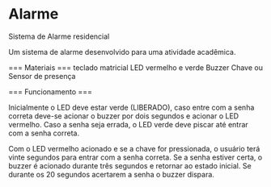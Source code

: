 # Alarme
Sistema de Alarme residencial

Um sistema de alarme desenvolvido para uma atividade acadêmica.

=== Materiais === 
teclado matricial
LED vermelho e verde
Buzzer 
Chave ou Sensor de presença

=== Funcionamento ===

Inicialmente o LED deve estar verde (LIBERADO), caso entre com a senha correta deve-se acionar o buzzer por dois segundos e acionar o LED vermelho. Caso a senha seja errada, o LED verde deve piscar até entrar com a senha correta.

Com o LED vermelho acionado e se a chave for pressionada, o usuário terá vinte segundos para entrar com a senha correta. Se a senha estiver certa, o buzzer é acionado durante três segundos e retornar ao estado inicial. Se durante os 20 segundos acertarem a senha o buzzer dispara.
